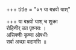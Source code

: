 +++
title = "०१ या बभ्रवो याश्"

+++
या बभ्रवो याश् च शुक्रा  
रोहिणीर् उत पृश्नयः ।  
असिक्नीः कृष्णा ओषधीः  
सर्वा अच्छा वदामसि ॥